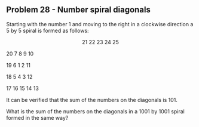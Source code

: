 ## Problem 28 - Number spiral diagonals

Starting with the number 1 and moving to the right in a clockwise direction a 5 by 5 spiral is formed as follows:

<p align = 'center'>
21 22 23 24 25
  
20  7  8  9 10
  
19  6  1  2 11
  
18  5  4  3 12
  
17 16 15 14 13
</p>

It can be verified that the sum of the numbers on the diagonals is 101.

What is the sum of the numbers on the diagonals in a 1001 by 1001 spiral formed in the same way?
